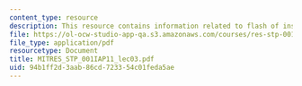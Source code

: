 ```yaml
---
content_type: resource
description: This resource contains information related to flash of insight.
file: https://ol-ocw-studio-app-qa.s3.amazonaws.com/courses/res-stp-001-science-policy-bootcamp-january-iap-2011/94b1ff2d3aab86cd723354c01feda5ae_MITRES_STP_001IAP11_lec03.pdf
file_type: application/pdf
resourcetype: Document
title: MITRES_STP_001IAP11_lec03.pdf
uid: 94b1ff2d-3aab-86cd-7233-54c01feda5ae
---
```

